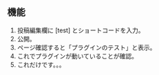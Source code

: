 ## 機能

1. 投稿編集欄に [test] とショートコードを入力。
2. 公開。
3. ページ確認すると「プラグインのテスト」と表示。
4. これでプラグインが動いていることが確認。
5. これだけです。。。
